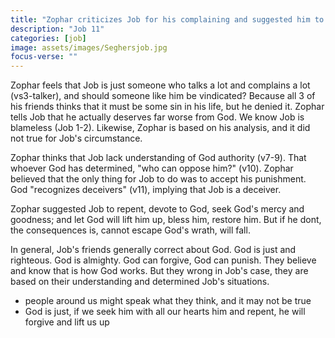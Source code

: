 ```yaml
---
title: "Zophar criticizes Job for his complaining and suggested him to repent"
description: "Job 11"
categories: [job]
image: assets/images/Seghersjob.jpg
focus-verse: ""
---
```


Zophar feels that Job is just someone who talks a lot and complains a lot (vs3-talker), and should someone like him be vindicated? Because all 3 of his friends thinks that it must be some sin in his life, but he denied it. Zophar tells Job that he actually deserves far worse from God. We know Job is blameless (Job 1-2). Likewise, Zophar is based on his analysis, and it did not true for Job's circumstance.

Zophar thinks that Job lack understanding of God authority (v7-9). That whoever God has determined, "who can oppose him?" (v10). Zophar believed that the only thing for Job to do was to accept his punishment. God "recognizes deceivers" (v11), implying that Job is a deceiver.

Zophar suggested Job to repent, devote to God, seek God's mercy and goodness; and let God will lift him up, bless him, restore him. But if he dont, the consequences is, cannot escape God's wrath, will fall.

In general, Job's friends generally correct about God. God is just and righteous. God is almighty. God can forgive, God can punish. They believe and know that is how God works. But they wrong in Job's case, they are based on their understanding and determined Job's situations.

- people around us might speak what they think, and it may not be true
- God is just, if we seek him with all our hearts him and repent, he will forgive and lift us up